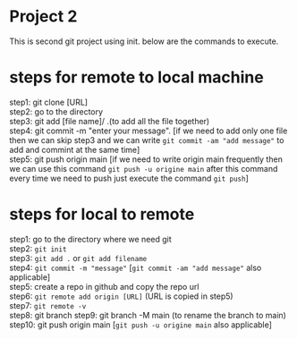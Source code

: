 # Project 2

This is second git project using init.
below are the commands to execute.

# steps for remote to local machine

step1: git clone [URL] <br />
step2: go to the directory <br />
step3: git add [file name]/ .(to add all the file together) <br />
step4: git commit -m "enter your message". [if we need to add only one file then we can skip step3 and we can write `git commit -am "add message"` to add and commint at the same time] <br />
step5: git push origin main [if we need to write origin main frequently then we can use this command `git push -u origine main` after this command every time we need to push just execute the command `git push`] <br />

# steps for local to remote

step1: go to the directory where we need git <br />
step2: `git init` <br />
step3: `git add .` or `git add filename`<br />
step4: `git commit -m "message"` [`git commit -am "add message"` also applicable]<br />
step5: create a repo in github and copy the repo url <br />
step6: `git remote add origin [URL]` (URL is copied in step5)<br />
step7: `git remote -v` <br />
step8: git branch
step9: git branch -M main (to rename the branch to main)
step10: git push origin main [`git push -u origine main` also applicable]
